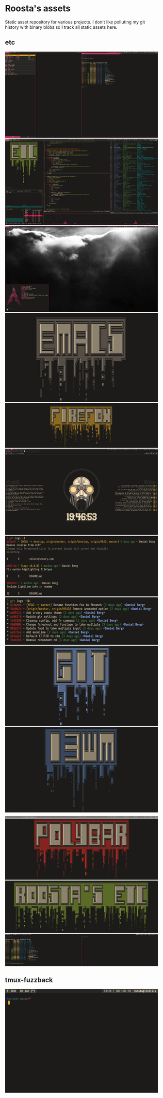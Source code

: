 Roosta's assets
===============

Static asset repository for various projects. I don't like polluting my git
history with binary blobs so I track all static assets here.

## etc

![etc/busy2.png](etc/busy2.png)
![etc/busy.png](etc/busy.png)
![etc/clean.jpg](etc/clean.jpg)
![etc/emacs_title.png](etc/emacs_title.png)
![etc/ff_title.png](etc/ff_title.png)
![etc/firefox.png](etc/firefox.png)
![etc/git_logl.png](etc/git_logl.png)
![etc/git_logs.png](etc/git_logs.png)
![etc/git_title.png](etc/git_title.png)
![etc/i3_title.png](etc/i3_title.png)
![etc/polybar.png](etc/polybar.png)
![etc/polybar_title.png](etc/polybar_title.png)
![etc/title.png](etc/title.png)
![etc/tmux-status-line.png](etc/tmux-status-line.png)

## tmux-fuzzback

![tmux-fuzzback/preview.gif](tmux-fuzzback/preview.gif)

